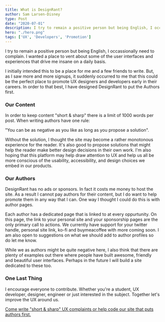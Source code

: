 ```yaml
---
title: What is DesignRant?
author: Sam Larsen-Disney
type: Post
date: "2020-07-01"
description: I try to remain a positive person but being English, I occassionally need to complain. I wanted a place to vent about some of the user interfaces and experiences that drive me insane on a daily basis.
hero: "./hero.png"
tags: ['UX', 'Developers', 'Promotion']
---
```


I try to remain a positive person but being English, I occassionally need to complain. I wanted a place to vent about some of the user interfaces and experiences that drive me insane on a daily basis. 

I initially intended this to be a place for me and a few friends to write. But, as I saw more and more signups, it suddenly occurred to me that this could be the perfect place to promote UX designers and developers early in their careers. In order to that best, I have designed DesignRant to put the Authors first.

### Our Content

In order to keep content "short & sharp" there is a limit of 1000 words per post. When writing authors have one rule:

<div class="text-align-center">
	<p class="bold">
    "You can be as negative as you like as long as you propose a solution".
  </p>  
</div>
Without the solution, I thought the site may become a rather monotonous experience for the reader. It's also good to propose solutions that might help the reader make better design decisions in their own work. I'm also hoping that this platform may help draw attention to UX and help us all be more conscious of the usability, accessibility, and design choices we embed in our products.

### Our Authors 

DesignRant has no ads or sponsors. In fact it costs me money to host the site. As a result I cannot pay authors for their content, but I do want to help promote them in any way that I can. One way I thought I could do this is with author pages.

Each author has a dedicated page that is linked to at every oppurtunity. On this page, the link to your personal site and your sponsorship pages are the only primary call to actions. We currently have support for your twitter handle, personal site link, ko-fi and buymeacoffee with more coming soon. I am also open to suggestions on what we should add to author profiles so do let me know.

While we as authors might be quite negative here, I also think that there are plenty of examples out there where people have built awesome, friendly and beautiful user interfaces. Perhaps in the future I will build a site dedicated to these too. 

### One Last Thing

I encourage everyone to contribute. Whether you're a student, UX developer, designer, engineer or just interested in the subject. Together let's improve the UX around us. 

[Come write "short & sharp" UX complaints or help code our site that puts authors first.](https://github.com/slarsendisney/designrant-app)

